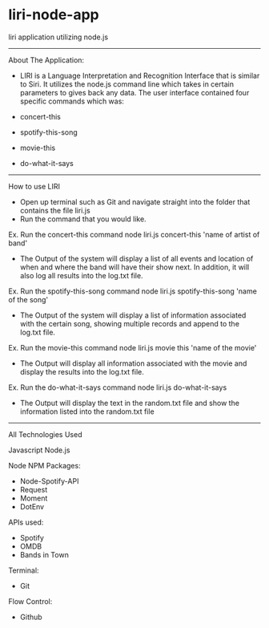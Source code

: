 # liri-node-app
liri application utilizing node.js
*************************************************************************
About The Application: 
- LIRI is a Language Interpretation and Recognition Interface that is similar to Siri. It utilizes the node.js command line which takes in certain parameters to gives back any data. The user interface contained four specific commands which was:

- concert-this
- spotify-this-song
- movie-this
- do-what-it-says
*******************************************************************************
How to use LIRI
- Open up terminal such as Git and navigate straight into the folder that contains the file liri.js 
- Run the command that you would like.

Ex. Run the concert-this command
 node liri.js concert-this 'name of artist of band'
 - The Output of the system will display a list of all events and location of when and where the band will have their show next. In addition, it will also log all results into the log.txt file.

Ex. Run the spotify-this-song command
node liri.js spotify-this-song 'name of the song'
- The Output of the system will display a list of information associated with the certain song, showing multiple records and append to the log.txt file.

Ex. Run the movie-this command
node liri.js movie this 'name of the movie'
- The Output will display all information associated with the movie and display the results into the log.txt file.

Ex. Run the do-what-it-says command
node liri.js do-what-it-says
- The Output will display the text in the random.txt file and show the information listed into the random.txt file 

*******************************************************************************

All Technologies Used

Javascript
Node.js

Node NPM Packages: 
- Node-Spotify-API
- Request
- Moment
- DotEnv

APIs used: 
- Spotify
- OMDB
- Bands in Town

Terminal: 
- Git

Flow Control:
- Github 
